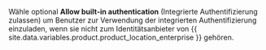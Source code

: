Wähle optional **Allow built-in authentication** (Integrierte Authentifizierung zulassen) um Benutzer zur Verwendung der integrierten Authentifizierung einzuladen, wenn sie nicht zum Identitätsanbieter von {{ site.data.variables.product.product_location_enterprise }} gehören.
